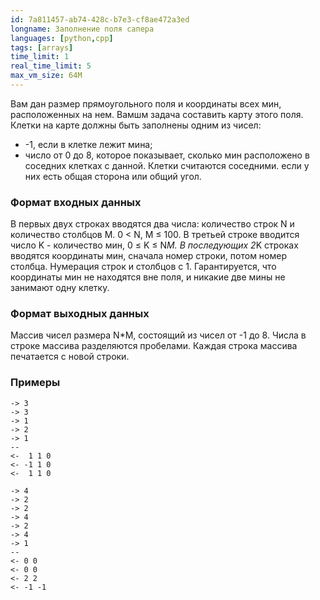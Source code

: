 ```yaml
---
id: 7a811457-ab74-428c-b7e3-cf8ae472a3ed
longname: Заполнение поля сапера
languages: [python,cpp]
tags: [arrays]
time_limit: 1
real_time_limit: 5
max_vm_size: 64M
---
```



Вам дан размер прямоугольного поля и координаты всех мин, расположенных на нем.
Вамшм задача составить карту этого поля. Клетки на карте должны быть заполнены одним из чисел: 
- -1, если в клетке лежит мина;
- число от 0 до 8, которое показывает, сколько мин расположено в соседних клетках с данной.
Клетки считаются соседними. если у них есть общая сторона или общий угол.

### Формат входных данных

В первых двух строках вводятся два числа: количество строк N и количество столбцов M. 0 < N, M &le; 100.
В третьей строке вводится число K - количество мин, 0 &le; K &le; N*M.
В последующих 2*K строках вводятся координаты мин, сначала номер строки, потом номер столбца. Нумерация строк и столбцов с 1. Гарантируется, что координаты мин не находятся вне поля, и никакие две мины не занимают одну клетку. 

### Формат выходных данных

Массив чисел размера N*M, состоящий из чисел от -1 до 8. Числа в строке массива разделяются пробелами. Каждая строка массива печатается с новой строки.

### Примеры

```
-> 3
-> 3
-> 1
-> 2
-> 1
--
<-  1 1 0
<- -1 1 0
<-  1 1 0
```

```
-> 4
-> 2
-> 2
-> 4
-> 2
-> 4
-> 1
--
<- 0 0
<- 0 0
<- 2 2
<- -1 -1
```
